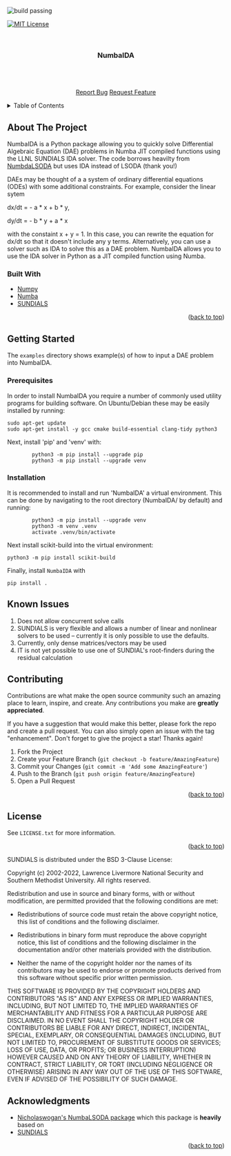 <div id="top"></div>
<!--
*** Thanks for checking out the Best-README-Template. If you have a suggestion
*** that would make this better, please fork the repo and create a pull request
*** or simply open an issue with the tag "enhancement".
*** Don't forget to give the project a star!
*** Thanks again! Now go create something AMAZING! :D
-->

<!-- PROJECT SHIELDS -->
<!--
*** I'm using markdown "reference style" links for readability.
*** Reference links are enclosed in brackets [ ] instead of parentheses ( ).
*** See the bottom of this document for the declaration of the reference variables
*** for contributors-url, forks-url, etc. This is an optional, concise syntax you may use.
*** https://www.markdownguide.org/basic-syntax/#reference-style-links
-->

![build passing](https://github.com/joeyshuttleworth/NumbaIDA/actions/workflows/install_and_run.yml/badge.svg)

[![MIT License][license-shield]][license-url]

<!-- PROJECT LOGO -->
<br />
<h3 align="center">NumbaIDA</h3>

  <p align="center">
    <br />
    <br />
    <br />    
    <a href="https://github.com/github_username/repo_name/issues">Report Bug</a>
    <a href="https://github.com/github_username/repo_name/issues">Request Feature</a>
  </p>
</div>



<!-- TABLE OF CONTENTS -->
<details>
  <summary>Table of Contents</summary>
  <ol>
    <li>
      <a href="#about-the-project">About The Project</a>
      <ul>
        <li><a href="#built-with">Built With</a></li>
      </ul>
    </li>
    <li>
      <a href="#getting-started">Getting Started</a>
      <ul>
        <li><a href="#prerequisites">Prerequisites</a></li>
        <li><a href="#installation">Installation</a></li>
      </ul>
    </li>
    <li><a href="#known-issues">Known Issues</a></li>
    <li><a href="#contributing">Contributing</a></li>
    <li><a href="#license">License</a></li>
    <li><a href="#acknowledgments">Acknowledgments</a></li>
  </ol>
</details>



<!-- ABOUT THE PROJECT -->
## About The Project

<!--- [![Product Name Screen Shot][product-screenshot]](https://example.com) --->

NumbaIDA is a Python package allowing you to quickly solve Differential Algebraic Equation (DAE) problems in Numba JIT compiled functions using the LLNL SUNDIALS IDA solver. The code borrows heavilty from [NumbdaLSODA](https://github.com/Nicholaswogan/NumbaLSODA) but uses IDA instead of LSODA (thank you!)

DAEs may be thought of a a system of ordinary differential equations (ODEs) with some additional constraints. For example, consider the linear sytem

dx/dt = - a * x + b * y,

dy/dt = - b * y + a * x

with the constaint x + y = 1. In this case, you can rewrite the equation for dx/dt so that it doesn't include any y terms. Alternatively, you can use a solver such as IDA to solve this as a DAE problem. NumbaIDA allows you to use the IDA solver in Python as a JIT compiled function using Numba.

### Built With

* [Numpy](https://numpy.org/)
* [Numba](https://numba.pydata.org/)
* [SUNDIALS](https://computing.llnl.gov/projects/sundials)

<p align="right">(<a href="#top">back to top</a>)</p>



<!-- GETTING STARTED -->
## Getting Started

The `examples` directory shows example(s) of how to input a DAE problem into NumbaIDA. 

### Prerequisites

In order to install NumbaIDA you require a number of commonly used utility programs for building software. On Ubuntu/Debian these may be easily installed by running:
```
sudo apt-get update
sudo apt-get install -y gcc cmake build-essential clang-tidy python3
```

Next, install 'pip' and 'venv' with:
```
        python3 -m pip install --upgrade pip
        python3 -m pip install --upgrade venv
```


### Installation

It is recommended to install and run 'NumbaIDA' a virtual environment. This can be done by navigating to the root directory (NumbaIDA/ by default) and running:

```
        python3 -m pip install --upgrade venv
        python3 -m venv .venv
        activate .venv/bin/activate
```


Next install scikit-build into the virtual environment:
 ```
 python3 -m pip install scikit-build
 ```
 
 Finally, install `NumbaIDA` with
```
pip install .
```


<!-- USAGE EXAMPLES -->
<!---
## Usage

Use this space to show useful examples of how a project can be used. Additional screenshots, code examples and demos work well in this space. You may also link to more resources.

_For more examples, please refer to the [Documentation](https://example.com)_

<p align="right">(<a href="#top">back to top</a>)</p>
--->

<!-- Known Issues -->
## Known Issues
1. Does not allow concurrent solve calls 
2. SUNDIALS is very flexible and allows a number of linear and nonlinear solvers to be used &ndash; currently it is only possible to use the defaults.
3. Currently, only dense matrices/vectors may be used 
4. IT is not yet possible to use one of SUNDIAL's root-finders during the residual calculation


<!-- CONTRIBUTING -->
## Contributing

Contributions are what make the open source community such an amazing place to learn, inspire, and create. Any contributions you make are **greatly appreciated**.

If you have a suggestion that would make this better, please fork the repo and create a pull request. You can also simply open an issue with the tag "enhancement".
Don't forget to give the project a star! Thanks again!

1. Fork the Project
2. Create your Feature Branch (`git checkout -b feature/AmazingFeature`)
3. Commit your Changes (`git commit -m 'Add some AmazingFeature'`)
4. Push to the Branch (`git push origin feature/AmazingFeature`)
5. Open a Pull Request

<p align="right">(<a href="#top">back to top</a>)</p>



<!-- LICENSE -->
## License
See `LICENSE.txt` for more information.

<p align="right">(<a href="#top">back to top</a>)</p>


SUNDIALS is distributed under the BSD 3-Clause License:

Copyright (c) 2002-2022, Lawrence Livermore National Security and Southern Methodist University.
All rights reserved.

Redistribution and use in source and binary forms, with or without
modification, are permitted provided that the following conditions are met:

* Redistributions of source code must retain the above copyright notice, this
  list of conditions and the following disclaimer.

* Redistributions in binary form must reproduce the above copyright notice,
  this list of conditions and the following disclaimer in the documentation
  and/or other materials provided with the distribution.

* Neither the name of the copyright holder nor the names of its
  contributors may be used to endorse or promote products derived from
  this software without specific prior written permission.

THIS SOFTWARE IS PROVIDED BY THE COPYRIGHT HOLDERS AND CONTRIBUTORS "AS IS"
AND ANY EXPRESS OR IMPLIED WARRANTIES, INCLUDING, BUT NOT LIMITED TO, THE
IMPLIED WARRANTIES OF MERCHANTABILITY AND FITNESS FOR A PARTICULAR PURPOSE ARE
DISCLAIMED. IN NO EVENT SHALL THE COPYRIGHT HOLDER OR CONTRIBUTORS BE LIABLE
FOR ANY DIRECT, INDIRECT, INCIDENTAL, SPECIAL, EXEMPLARY, OR CONSEQUENTIAL
DAMAGES (INCLUDING, BUT NOT LIMITED TO, PROCUREMENT OF SUBSTITUTE GOODS OR
SERVICES; LOSS OF USE, DATA, OR PROFITS; OR BUSINESS INTERRUPTION) HOWEVER
CAUSED AND ON ANY THEORY OF LIABILITY, WHETHER IN CONTRACT, STRICT LIABILITY,
OR TORT (INCLUDING NEGLIGENCE OR OTHERWISE) ARISING IN ANY WAY OUT OF THE USE
OF THIS SOFTWARE, EVEN IF ADVISED OF THE POSSIBILITY OF SUCH DAMAGE.

<!-- ACKNOWLEDGMENTS -->
## Acknowledgments

* [Nicholaswogan's NumbaLSODA package](https://github.com/Nicholaswogan/NumbaLSODA) which this package is **heavily** based on
* [SUNDIALS](https://github.com/LLNL/sundials)

<p align="right">(<a href="#top">back to top</a>)</p>



<!-- MARKDOWN LINKS & IMAGES -->
<!-- https://www.markdownguide.org/basic-syntax/#reference-style-links -->
[contributors-shield]: https://img.shields.io/github/contributors/github_username/repo_name.svg?style=for-the-badge
[contributors-url]: https://github.com/github_username/repo_name/graphs/contributors
[forks-shield]: https://img.shields.io/github/forks/github_username/repo_name.svg?style=for-the-badge
[forks-url]: https://github.com/github_username/repo_name/network/members
[stars-shield]: https://img.shields.io/github/stars/github_username/repo_name.svg?style=for-the-badge
[stars-url]: https://github.com/github_username/repo_name/stargazers
[issues-shield]: https://img.shields.io/github/issues/github_username/repo_name.svg?style=for-the-badge
[issues-url]: https://github.com/github_username/repo_name/issues
[license-shield]: https://img.shields.io/github/license/github_username/repo_name.svg?style=for-the-badge
[license-url]: https://github.com/joeyshuttleworth/NumbaIDA/blob/master/LICENSE.txt
[linkedin-shield]: https://img.shields.io/badge/-LinkedIn-black.svg?style=for-the-badge&logo=linkedin&colorB=555
[linkedin-url]: https://linkedin.com/in/linkedin_username
[product-screenshot]: images/screenshot.png

